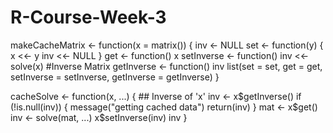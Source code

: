 # R-Course-Week-3
makeCacheMatrix <- function(x = matrix()) {
  inv <- NULL
  set <- function(y) {
    x <<- y
    inv <<- NULL
  }
  get <- function() x
  setInverse <- function() inv <<- solve(x) #Inverse Matrix
  getInverse <- function() inv
  list(set = set,
       get = get,
       setInverse = setInverse,
       getInverse = getInverse)
}

cacheSolve <- function(x, ...) {
    ## Inverse of 'x'
    inv <- x$getInverse()
    if (!is.null(inv)) {
        message("getting cached data")
        return(inv)
    }
    mat <- x$get()
    inv <- solve(mat, ...)
    x$setInverse(inv)
    inv
}
